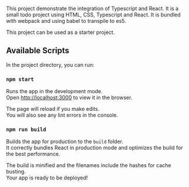 This project demonstrate the integration of Typescript and React. It is a small todo project using HTML, CSS, Typescript and React. It is bundled with webpack and using babel to transpile to es5. 

This project can be used as a starter project.

## Available Scripts

In the project directory, you can run:

### `npm start`

Runs the app in the development mode.<br />
Open [http://localhost:3000](http://localhost:3000) to view it in the browser.

The page will reload if you make edits.<br />
You will also see any lint errors in the console.

### `npm run build`

Builds the app for production to the `build` folder.<br />
It correctly bundles React in production mode and optimizes the build for the best performance.

The build is minified and the filenames include the hashes for cache busting.<br />
Your app is ready to be deployed!